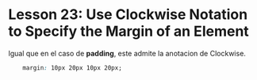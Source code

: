 # Lesson 23: Use Clockwise Notation to Specify the Margin of an Element

Igual que en el caso de __padding__, este admite la anotacion de Clockwise.

~~~css
    margin: 10px 20px 10px 20px;
~~~
